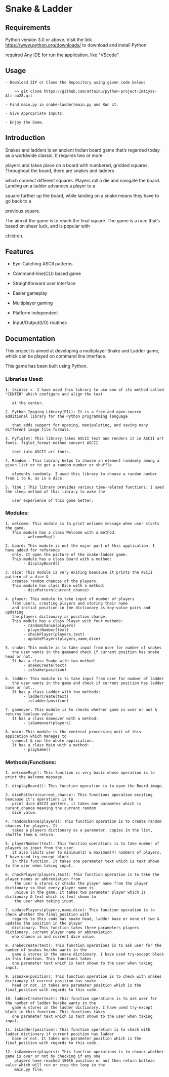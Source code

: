 # Snake & Ladder



## Requirements


Python version 3.0 or above. Visit the link https://www.python.org/downloads/ to download and install Python

required Any IDE for run the application. like "VScode"



## Usage


    - Download ZIP or Clone the Repository using given code below:

        >> git clone https://github.com/attainu/python-project-Imtiyaz-Ali-au28.git
    
    - Find main.py in snake-ladder/main.py and Run it.
    
    - Give Appropriate Inputs.
    
    - Enjoy the Game.



## Introduction


Snakes and ladders is an ancient Indian board game that’s regarded today as a worldwide classic. It requires two or more 

players and takes place on a board with numbered, gridded squares. Throughout the board, there are snakes and ladders 

which connect different squares. Players roll a die and navigate the board. Landing on a ladder advances a player to a 

square further up the board, while landing on a snake means they have to go back to a

previous square.

The aim of the game is to reach the final square. The game is a race that’s based on sheer luck, and is popular with 

children.



## Features


- Eye-Catching ASCII patterns

- Command-line(CLI) based game

- Straightforward user interface

- Easier gameplay

- Multiplayer gaming

- Platform independent

- Input/Output(I/O) routines



## Documentation


This project is aimed at developing a multiplayer Snake and Ladder game, whick can be played on command line interface. 

This game has been built using Python.




### Libraries Used:



    1. tkinter =  I have used this library to use one of its method called "CENTER" which configure and align the text  
       
       at the center.

    2. Python Imaging Library(PIL): It is a free and open-source additional library for the Python programming language 
       
       that adds support for opening, manipulating, and saving many different image file formats.

    3. Pyfiglet: This library takes ASCII text and renders it in ASCII art fonts. figlet_format method convert ASCII 
       
       text into ASCII art fonts.

    4. Random : This library helps to choose an element randomly among a given list or to get a random number or shuffle 
       
       elements randomly. I used this library to choose a random number from 1 to 6, as in a dice.

    5. Time : This library provides various time-related functions. I used the sleep method of this library to make the 
       
       user experience of this game better.




### Modules:



    1. welcome: This module is to print welcome message when user starts the game.
       This module has a class Welcome with a method:
            - welcomeMsg()

    2. board: This module is not the major part of this application. I have added for reference
       only. It open the picture of the snake-ladder game.
       This module has a class Board with a method:
            - displayBoard()

    3. dice: This module is very exiting beacause it prints the ASCII pattern of a dice & 
       creates random chances of the players.
       This module has class Dice with a method:
            - dicePattern(current_chance)

    4. player: This module to take input of number of players
       from users, creating players and storing their name
       and initial position in the dictionary as key:value pairs and updating 
       the players dictionary as position change.
       This module has a class Player with four methods:
            - randomChance(players)
            - playerNumber(text)
            - checkPlayer(players,text)
            - updatePlayers(players,name,dice)

    5. snake: This module is to take input from user for number of snakes 
       the user wants in the gameand check if current position has snake head or not.
       It has a class Snake with two method:
            - snakeCreate(text)
            - isSnake(position)

    6. ladder: This module is to take input from user for number of ladder
       the user wants in the game and check if current position has ladder base or not..
       It has a class Ladder with two methods:
            - ladderCreate(text)
            - isLadder(position)

    7. gameover: This module is to checks whether game is over or not & returns boolean value
       It has a class Gameover with a method:   
            - isGameover(players)  

    8. main: This module is the centeral processing unit of this appication which manages to 
       connect & run the whole application.
       It has a class Main with a method:
            - playGame()           




### Methods/Functions:



    1. welcomeMsg(): This function is very basic whose operation is to print the Welcome message.

    2. displayBoard(): This function operation is to open the Board image.

    3. dicePattern(current_chance): This functions operation exciting beacause it's operations is to 
       print dice ASCII pattern. it takes one parameter which is curent_chance meaning the current random
       dice value.

    4. randomChance(players): This function operation is to create random chances for players. It 
       takes a players dictionary as a parameter, copies in the list, shuffle them & return.

    5. playerNumber(text): This function operations is to take number of players as input from the user. 
       it also limits user to minimum(2) & maximum(4) numbers of players. I have used try-except block 
       in this function. It takes one parameter text which is text shown to the user when taking input.

    6. checkPlayer(players,text): This function operation is to take the player names or abbreviation from 
        the user & stores or checks the player name from the player dictionary so that every player name is 
        unique in the game. It takes two parameter player which is dictionary & text which is text shown to 
        the user when taking input.  

    7. updatePlayers(players,name,dice): This function operation is to check whether the final_position with
       regards to this code has snake head, ladder base or none of two & updates the position in the player
       dictionary. This function takes three parameters players dictionary, current player name or abbreviation
       who chance is and current dice value.

    8. snakeCreate(text): This function operations is to ask user for the number of snakes he/she wants in the 
       game & stores in the snake dictionary. I have used try-except block in this function. This functions takes
       one parameter text which is text shown to the user when taking input.

    9. isSnake(position): This function operation is to check with snakes dictionary if current position has snake 
       head or not. It takes one parameter position which is the final_position with regards to this code.

    10. ladderCreate(text): This function operations is to ask user for the number of ladder he/she wants in the 
       game & stores in the ladder dictionary. I have used try-except block in this function. This functions takes
       one parameter text which is text shown to the user when taking input.

    11. isLadder(position): This function operation is to check with ladder dictionary if current position has ladder 
       base or not. It takes one parameter position which is the final_position with regards to this code.
  
    12. isGameover(players): This function operations is to cheack whether game is over or not by checking if any one 
        players have reached 100th position or not then return bollean value which will run or stop the loop in the 
        main.py file.  
